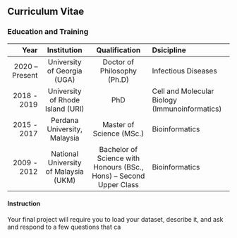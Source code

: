 ## Curriculum Vitae

### Education and Training

Year|Institution|Qualification|Dsicipline
---:|:---:|:---:|:---
2020 – Present|University of Georgia (UGA)|Doctor of Philosophy (Ph.D)|Infectious Diseases
2018 - 2019|University of Rhode Island (URI)|PhD|Cell and Molecular Biology (Immunoinformatics)
2015 - 2017|Perdana University, Malaysia|Master of Science (MSc.)|Bioinformatics
2009 - 2012|National University of Malaysia (UKM)|Bachelor of Science with Honours (BSc., Hons) – Second Upper Class|Bioinformatics

#### Instruction

Your final project will require you to load your dataset, describe it, and ask and respond to a few questions that ca
